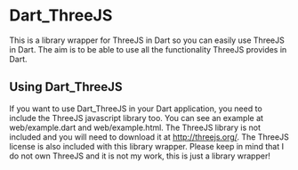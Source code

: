 Dart_ThreeJS
============

This is a library wrapper for ThreeJS in Dart so you can easily use ThreeJS in Dart.
The aim is to be able to use all the functionality ThreeJS provides in Dart.

Using Dart_ThreeJS
------------------

If you want to use Dart_ThreeJS in your Dart application, you need to include the ThreeJS javascript library too.
You can see an example at web/example.dart and web/example.html.
The ThreeJS library is not included and you will need to download it at http://threejs.org/.
The ThreeJS license is also included with this library wrapper.
Please keep in mind that I do not own ThreeJS and it is not my work, this is just a library wrapper!
